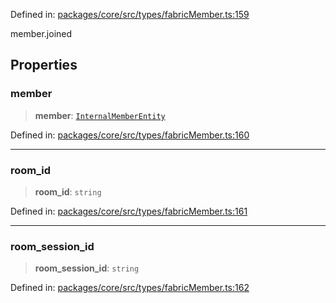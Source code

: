 Defined in: [packages/core/src/types/fabricMember.ts:159](https://github.com/signalwire/signalwire-js/blob/52fa77b6c8db68f4c99b30b3776f45a4309e15bf/packages/core/src/types/fabricMember.ts#L159)

member.joined

## Properties

### member

> **member**: [`InternalMemberEntity`](../type-aliases/InternalMemberEntity.md)

Defined in: [packages/core/src/types/fabricMember.ts:160](https://github.com/signalwire/signalwire-js/blob/52fa77b6c8db68f4c99b30b3776f45a4309e15bf/packages/core/src/types/fabricMember.ts#L160)

***

### room\_id

> **room\_id**: `string`

Defined in: [packages/core/src/types/fabricMember.ts:161](https://github.com/signalwire/signalwire-js/blob/52fa77b6c8db68f4c99b30b3776f45a4309e15bf/packages/core/src/types/fabricMember.ts#L161)

***

### room\_session\_id

> **room\_session\_id**: `string`

Defined in: [packages/core/src/types/fabricMember.ts:162](https://github.com/signalwire/signalwire-js/blob/52fa77b6c8db68f4c99b30b3776f45a4309e15bf/packages/core/src/types/fabricMember.ts#L162)
